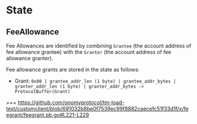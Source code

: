 <!--
order: 2
-->

# State

## FeeAllowance

Fee Allowances are identified by combining `Grantee` (the account address of fee allowance grantee) with the `Granter` (the account address of fee allowance granter).

Fee allowance grants are stored in the state as follows:

- Grant: `0x00 | grantee_addr_len (1 byte) | grantee_addr_bytes |  granter_addr_len (1 byte) | granter_addr_bytes -> ProtocolBuffer(Grant)`

+++ https://github.com/onomyprotocol/tm-load-test/customclient/blob/691032b8be0f7539ec99f8882caecefc51f33d1f/x/feegrant/feegrant.pb.go#L221-L229
